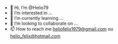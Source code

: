 - 👋 Hi, I’m @Helio79
- 👀 I’m interested in ...
- 🌱 I’m currently learning ...
- 💞️ I’m looking to collaborate on ...
- 📫 How to reach me heliofelix1979@gmail.com ou helio_felix@hotmail.com

<!---
Helio79/Helio79 is a ✨ special ✨ repository because its `README.md` (this file) appears on your GitHub profile.
You can click the Preview link to take a look at your changes.
--->
